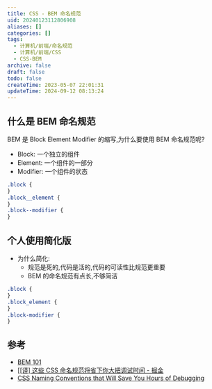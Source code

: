 ```yaml
---
title: CSS - BEM 命名规范
uid: 20240123112806908
aliases: []
categories: []
tags:
  - 计算机/前端/命名规范
  - 计算机/前端/CSS
  - CSS-BEM
archive: false
draft: false
todo: false
createTime: 2023-05-07 22:01:31
updateTime: 2024-09-12 08:13:24
---
```


## 什么是 BEM 命名规范

BEM 是 Block Element Modifier 的缩写,为什么要使用 BEM 命名规范呢?

- Block: 一个独立的组件
- Element: 一个组件的一部分
- Modifier: 一个组件的状态

```css
.block {
}
.block__element {
}
.block--modifier {
}
```

## 个人使用简化版

- 为什么简化:
  - 规范是死的,代码是活的,代码的可读性比规范更重要
  - BEM 的命名规范有点长,不够简洁

```css
.block {
}
.block_element {
}
.block-modifier {
}
```

## 参考

- [BEM 101](https://css-tricks.com/bem-101/)
- [[[译] 这些 CSS 命名规范将省下你大把调试时间 - 掘金](https://juejin.cn/post/6844903556420632583)
- [CSS Naming Conventions that Will Save You Hours of Debugging](https://www.freecodecamp.org/news/css-naming-conventions-that-will-save-you-hours-of-debugging-35cea737d849)
